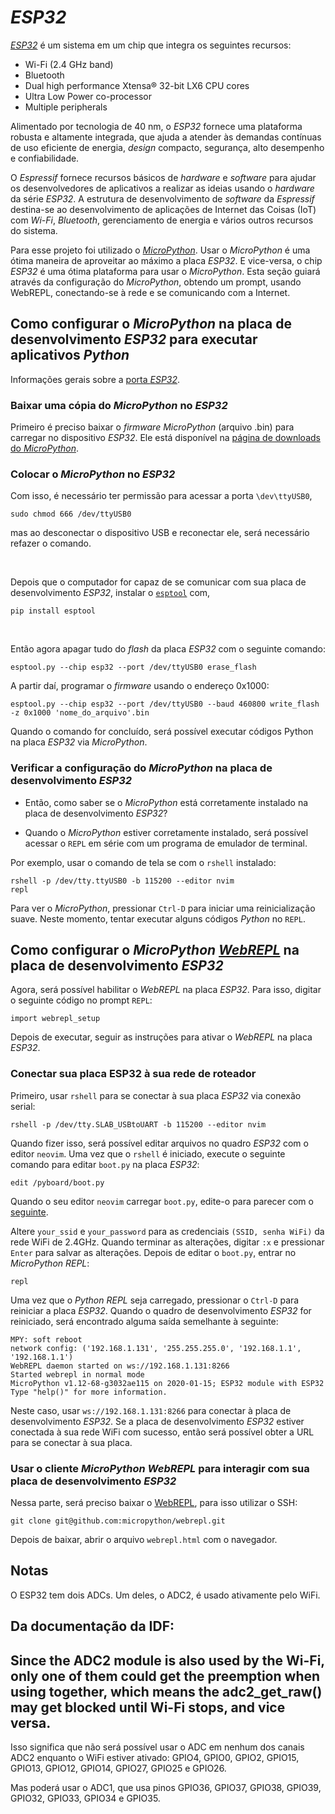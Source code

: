# *ESP32*

[*ESP32*](https://docs.espressif.com/projects/esp-idf/en/latest/esp32/get-started/) é um sistema em um chip que integra os seguintes recursos:

- Wi-Fi (2.4 GHz band)
- Bluetooth
- Dual high performance Xtensa® 32-bit LX6 CPU cores
- Ultra Low Power co-processor
- Multiple peripherals

Alimentado por tecnologia de 40 nm, o *ESP32* fornece uma plataforma robusta e altamente integrada, que ajuda a atender às demandas contínuas de uso eficiente de energia, *design* compacto, segurança, alto desempenho e confiabilidade.

O *Espressif* fornece recursos básicos de *hardware* e *software* para ajudar os desenvolvedores de aplicativos a realizar as ideias usando o *hardware* da série *ESP32*. A estrutura de desenvolvimento de *software* da *Espressif* destina-se ao desenvolvimento de aplicações de Internet das Coisas (IoT) com *Wi-Fi*, *Bluetooth*, gerenciamento de energia e vários outros recursos do sistema.

Para esse projeto foi utilizado o [*MicroPython*](https://docs.micropython.org/en/latest/esp32/quickref.html). Usar o *MicroPython* é uma ótima maneira de aproveitar ao máximo a placa *ESP32*. E vice-versa, o chip *ESP32* é uma ótima plataforma para usar o *MicroPython*. Esta seção guiará através da configuração do *MicroPython*, obtendo um prompt, usando WebREPL, conectando-se à rede e se comunicando com a Internet.

## Como configurar o *MicroPython* na placa de desenvolvimento *ESP32* para executar aplicativos *Python*

Informações gerais sobre a [porta *ESP32*](https://docs.micropython.org/en/latest/esp32/general.html).

### Baixar uma cópia do *MicroPython* no *ESP32*

Primeiro é preciso baixar o *firmware MicroPython* (arquivo .bin) para carregar no dispositivo *ESP32*. Ele está disponível na [página de downloads do *MicroPython*](https://micropython.org/download/esp32/).

### Colocar o *MicroPython* no *ESP32*

Com isso, é necessário ter permissão para acessar a porta `\dev\ttyUSB0`,
```
sudo chmod 666 /dev/ttyUSB0 
```
mas ao desconectar o dispositivo USB e reconectar ele, será necessário refazer o comando.

<br />

Depois que o computador for capaz de se comunicar com sua placa de desenvolvimento *ESP32*, instalar o [`esptool`](https://github.com/espressif/esptool) com,
```
pip install esptool
```

<br />

Então agora apagar tudo do *flash* da placa *ESP32* com o seguinte comando:
```
esptool.py --chip esp32 --port /dev/ttyUSB0 erase_flash
```
A partir daí, programar o *firmware* usando o endereço 0x1000:
```
esptool.py --chip esp32 --port /dev/ttyUSB0 --baud 460800 write_flash -z 0x1000 'nome_do_arquivo'.bin
```
Quando o comando for concluído, será possível executar códigos Python na placa *ESP32* via *MicroPython*.

### Verificar a configuração do *MicroPython* na placa de desenvolvimento *ESP32*

- Então, como saber se o *MicroPython* está corretamente instalado na placa de desenvolvimento *ESP32*?

- Quando o *MicroPython* estiver corretamente instalado, será possível acessar o `REPL` em série com um programa de emulador de terminal.

Por exemplo, usar o comando de tela se com o `rshell` instalado:
```
rshell -p /dev/tty.ttyUSB0 -b 115200 --editor nvim 
repl
```
Para ver o *MicroPython*, pressionar `Ctrl-D` para iniciar uma reinicialização suave. Neste momento, tentar executar alguns códigos *Python* no `REPL`.

## Como configurar o *MicroPython* [*WebREPL*](https://docs.micropython.org/en/latest/esp8266/tutorial/repl.html#webrepl-a-prompt-over-wifi) na placa de desenvolvimento *ESP32*

Agora, será possível habilitar o *WebREPL* na placa *ESP32*. Para isso, digitar o seguinte código no prompt `REPL`:
```
import webrepl_setup
```
Depois de executar, seguir as instruções para ativar o *WebREPL* na placa *ESP32*.

### Conectar sua placa ESP32 à sua rede de roteador

Primeiro, usar `rshell` para se conectar à sua placa *ESP32* via conexão serial:
```
rshell -p /dev/tty.SLAB_USBtoUART -b 115200 --editor nvim
```
Quando fizer isso, será possível editar arquivos no quadro *ESP32* com o editor `neovim`.
Uma vez que o `rshell` é iniciado, execute o seguinte comando para editar `boot.py` na placa *ESP32*:
```
edit /pyboard/boot.py
```
Quando o seu editor `neovim` carregar `boot.py`, edite-o para parecer com o [seguinte](../software/programa.md).

Altere `your_ssid` e `your_password` para as credenciais `(SSID, senha WiFi)` da rede WiFi de 2.4GHz. Quando terminar as alterações, digitar `:x` e pressionar `Enter` para salvar as alterações.
Depois de editar o `boot.py`, entrar no *MicroPython REPL*:
```
repl
```
Uma vez que o *Python REPL* seja carregado, pressionar o `Ctrl-D` para reiniciar a placa *ESP32*. Quando o quadro de desenvolvimento *ESP32* for reiniciado, será encontrado alguma saída semelhante à seguinte:
```
MPY: soft reboot
network config: ('192.168.1.131', '255.255.255.0', '192.168.1.1', '192.168.1.1')
WebREPL daemon started on ws://192.168.1.131:8266
Started webrepl in normal mode
MicroPython v1.12-68-g3032ae115 on 2020-01-15; ESP32 module with ESP32
Type "help()" for more information.
```
Neste caso, usar ```ws://192.168.1.131:8266``` para conectar à placa de desenvolvimento *ESP32*. Se a placa de desenvolvimento *ESP32* estiver conectada à sua rede WiFi com sucesso, então será possível obter a URL para se conectar à sua placa.

### Usar o cliente *MicroPython WebREPL* para interagir com sua placa de desenvolvimento *ESP32*

Nessa parte, será preciso baixar o [WebREPL](https://github.com/micropython/webrepl), para isso utilizar o SSH:
```
git clone git@github.com:micropython/webrepl.git
```
Depois de baixar, abrir o arquivo ```webrepl.html``` com o navegador.

## Notas

O ESP32 tem dois ADCs. Um deles, o ADC2, é usado ativamente pelo WiFi. 

Da documentação da IDF: 
---
Since the ADC2 module is also used by the Wi-Fi, only one of them could get the preemption when using together, which means the adc2_get_raw() may get blocked until Wi-Fi stops, and vice versa. 
---

Isso significa que não será possível usar o ADC em nenhum dos canais ADC2 enquanto o WiFi estiver ativado: GPIO4, GPIO0, GPIO2, GPIO15, GPIO13, GPIO12, GPIO14, GPIO27, GPIO25 e GPIO26. 

Mas poderá usar o ADC1, que usa pinos GPIO36, GPIO37, GPIO38, GPIO39, GPIO32, GPIO33, GPIO34 e GPIO35.
